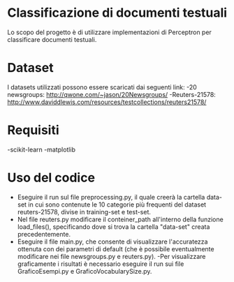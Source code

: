 # Classificazione di documenti testuali
Lo scopo del progetto è di utilizzare implementazioni di Perceptron per classificare documenti testuali.

# Dataset
I datasets utilizzati possono essere scaricati dai seguenti link:
-20 newsgroups: http://qwone.com/~jason/20Newsgroups/
-Reuters-21578: http://www.daviddlewis.com/resources/testcollections/reuters21578/

# Requisiti
-scikit-learn
-matplotlib

# Uso del codice
- Eseguire il run sul file preprocessing.py, il quale creerà la cartella data-set in cui sono contenute le 10 categorie più frequenti del dataset reuters-21578, divise in training-set e test-set. 
- Nel file reuters.py modificare il conteiner_path all'interno della funzione load_files(), specificando dove si trova la cartella "data-set" creata precedentemente.
- Eseguire il file main.py, che consente di visualizzare l'accuratezza ottenuta con dei parametri di default (che è possibile eventualmente modificare nei file newsgroups.py e reuters.py). 
-Per visualizzare graficamente i risultati è necessario eseguire il run sui file GraficoEsempi.py e GraficoVocabularySize.py.
